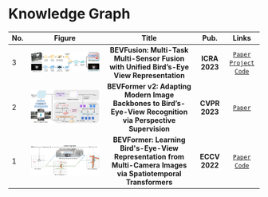 # Knowledge Graph

|No.   |Figure   |Title   |Pub.  |Links|
|-----|:-----:|:-----:|:-----:|:---:|
|3|![bevfusion](IM/bevfusion.png)|__BEVFusion: Multi-Task Multi-Sensor Fusion with Unified Bird’s-Eye View Representation__|__ICRA 2023__|[`Paper`](https://openaccess.thecvf.com/content/CVPR2023/papers/Yang_BEVFormer_v2_Adapting_Modern_Image_Backbones_to_Birds-Eye-View_Recognition_via_CVPR_2023_paper.pdf) [`Project`](https://bevfusion.mit.edu/) [`Code`](https://github.com/mit-han-lab/bevfusion) |
|2|![bevformer2](IM/bevformer2.png)|__BEVFormer v2: Adapting Modern Image Backbones to Bird’s-Eye-View Recognition via Perspective Supervision__|__CVPR 2023__|[`Paper`](https://openaccess.thecvf.com/content/CVPR2023/papers/Yang_BEVFormer_v2_Adapting_Modern_Image_Backbones_to_Birds-Eye-View_Recognition_via_CVPR_2023_paper.pdf)  |
|1|![bevformer](IM/bevformer.png)|__BEVFormer: Learning Bird's-Eye-View Representation from Multi-Camera Images via Spatiotemporal Transformers__|__ECCV 2022__|[`Paper`](https://arxiv.org/abs/2203.17270) [`Code`](https://github.com/fundamentalvision/BEVFormer)  |

